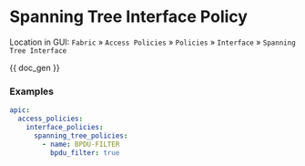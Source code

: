 # Spanning Tree Interface Policy

Location in GUI:
`Fabric` » `Access Policies` » `Policies` » `Interface` » `Spanning Tree Interface`


{{ doc_gen }}

### Examples

```yaml
apic:
  access_policies:
    interface_policies:
      spanning_tree_policies:
        - name: BPDU-FILTER
          bpdu_filter: true
```
